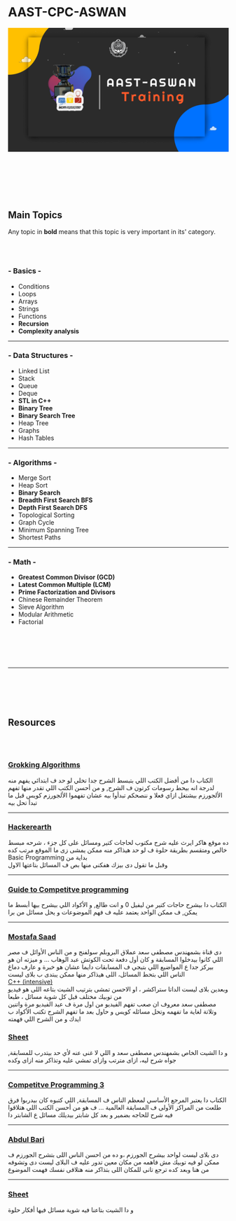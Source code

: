 # AAST-CPC-ASWAN

![Cover](/Header.png)

</br>
</br>
</br>
</br>
</br>


## Main Topics
Any topic in **bold** means that this topic is very important in its' category.

</br>
</br>


### - Basics -
- Conditions
- Loops
- Arrays
- Strings
- Functions
- **Recursion**
- **Complexity analysis**


-------------------------------------------------------------


### - Data Structures -
- Linked List
- Stack
- Queue
- Deque
- **STL in C++**
- **Binary Tree**
- **Binary Search Tree**
- Heap Tree
- Graphs
- Hash Tables


-------------------------------------------------------------


### - Algorithms -
- Merge Sort
- Heap Sort
- **Binary Search**
- **Breadth First Search BFS**
- **Depth First Search DFS**
- Topological Sorting
- Graph Cycle
- Minimum Spanning Tree
- Shortest Paths 


-------------------------------------------------------------

### - Math -
- **Greatest Common Divisor (GCD)**
- **Latest Common Multiple (LCM)**
- **Prime Factorization and Divisors**
- Chinese Remainder Theorem
- Sieve Algorithm
- Modular Arithmetic
- Factorial


</br>
</br>
</br>
</br>


---------------------------------------------------------------


</br>
</br>
</br>
</br>

## Resources

</br>
</br>


 
 ### [Grokking Algorithms](https://raw.githubusercontent.com/KevinOfNeu/ebooks/master/Grokking%20Algorithms.pdf)
 الكتاب دا من أفضل الكتب اللي بتبسط الشرح جدا تخلي لو حد ف ابتدائي يفهم منه لدرجة انه بيحط رسومات كرتون ف الشرح, و من أحسن الكتب اللي تقدر منها تفهم الألجورزم بيشتغل ازاي فعلا و ننصحكم تبدأوا بيه عشان تفهموا الألجورزم كويس قبل ما تبدأ تحل بيه 
 

---------------------------------------------------------------
 
### [Hackerearth](https://www.hackerearth.com/practice/)
ده موقع هاكر ايرث عليه شرح مكتوب لحاجات كتير ومسائل على كل جزء ، شرحه مبسط خالص ومتقسم بطريقة حلوة ف لو حد هيذاكر منه ممكن يمشى زى ما الموقع مرتب كده </br>
Basic Programming بداية من </br>
وقبل ما تقول دى بيزك هفكنى منها بص ف المسائل بتاعتها الاول 


--------------------------------------------------------------

### [Guide to Competitve programming](https://link.springer.com/book/10.1007/978-3-030-39357-1)

الكتاب دا بيشرح حاجات كتير من ليفيل 0 و انت طالع, و الأكواد اللي بيشرح بيها أبسط ما يمكن, ف ممكن الواحد يعتمد عليه ف فهم الموضوعات و يحل مسائل من برا 


---------------------------------------------------------------
 ### [Mostafa Saad](https://www.youtube.com/user/nobody123497/playlists)
 
 دى قناة بشمهندس مصطفى سعد عملاق البروبلم سولفنج و من الناس الأوائل ف مصر اللي كانوا بيدخلوا المسابقة  و كان أول دفعة تحت الكوتش عبد الوهاب ... و ميزته ان هو بيركز جدا ع المواضيع اللي بتيجي ف المسابقات دايما عشان هو خبرة و عارف دماغ الناس اللي بتحط المسائل، اللى هيذاكر منها ممكن يبتدى ب بلاى ليست </br>
 [C++ (intensive)](https://www.youtube.com/playlist?list=PLPt2dINI2MIZPFq6HyUB1Uhxdh1UDnZMS) </br>
 وبعدين بلاى ليست الداتا ستراكشر ، او الاحسن تمشى بترتيب الشيت بتاعه اللى هو فيديو من توبيك مختلف قبل كل شوية مسائل ، طبعا </br>
 مصطفى سعد معروف ان صعب تفهم الفيديو من اول مرة ف عيد الفيديو مرة واتنين وتلاتة لغاية ما تفهمه وتحل مسائله كويس و حاول بعد ما 
تفهم الشرح تكتب الأكواد ب ايدك و من الشرح اللي فهمته
 
 ### [Sheet](https://goo.gl/unDETI)
 و دا الشيت الخاص بشمهندس مصطفى سعد و اللي لا غنى عنه لأي حد بيتدرب للمسابقة, جواه شرح ليه، ازاى مترتب وازاى تمشي عليه وتذاكر منه ازاى وكده
 
 ----------------------------------------------------------------
 
 ### [Competitve Programming 3](http://www.sso.sy/sites/default/files/competitive%20programming%203_1.pdf)
 
الكتاب دا يعتبر المرجع الأساسي لمعظم الناس ف المسابقة, اللي كتبوه كان بيدربوا فرق طلعت من المراكز الأولى ف المسابقة العالمية ... ف هو من أحسن الكتب اللي هتلاقوا فيه شرح للحاجه بضمير و بعد كل شابتر بيديلك مسائل ع الشابتر دا 


-----------------------------------------------------------------

### [Abdul Bari](https://www.youtube.com/playlist?list=PLDN4rrl48XKpZkf03iYFl-O29szjTrs_O)

دى بلاى ليست لواحد بيشرح الجورزم ،و ده من  احسن الناس اللى بتشرح الجورزم ف ممكن لو فيه توبيك مش فاهمه من مكان معين تدور عليه ف البلاى ليست دى وتشوفه من هنا وبعد كده ترجع تانى للمكان اللى بتذاكر منه هتلاقى نفسك فهمت الموضوع

----------------------------------------------------------------

### [Sheet](https://docs.google.com/spreadsheets/d/1bBIeIdg5v5VyUHsAoWRNdLfCcc90WWA2EsxDsK24B9s/edit#gid=0)

و دا الشيت بتاعنا فيه شوية مسائل فيها أفكار حلوة
